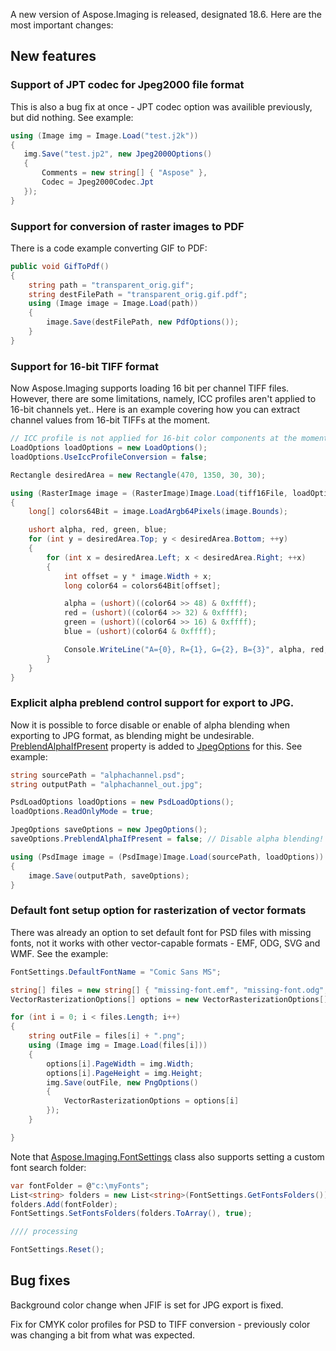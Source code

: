 

A new version of Aspose.Imaging is released, designated 18.6. Here are the most important changes:

## New features

### Support of JPT codec for Jpeg2000 file format
This is also a bug fix at once - JPT codec option was availible previously, but did nothing. See example:
```csharp
using (Image img = Image.Load("test.j2k"))
{
   img.Save("test.jp2", new Jpeg2000Options()
   {
       Comments = new string[] { "Aspose" },
       Codec = Jpeg2000Codec.Jpt
   });
}
```

### Support for conversion of raster images to PDF
There is a code example converting GIF to PDF:
```csharp
public void GifToPdf()
{
    string path = "transparent_orig.gif";
    string destFilePath = "transparent_orig.gif.pdf";
    using (Image image = Image.Load(path))
    {
        image.Save(destFilePath, new PdfOptions());
    }
}
```

### Support for 16-bit TIFF format
Now Aspose.Imaging supports loading 16 bit per channel TIFF files. However, there are some limitations, namely, ICC profiles aren't applied to 16-bit channels yet.. Here is an example covering how you can extract channel values from 16-bit TIFFs at the moment.
```csharp
// ICC profile is not applied for 16-bit color components at the moment, so disable that option explicitly.
LoadOptions loadOptions = new LoadOptions();
loadOptions.UseIccProfileConversion = false;

Rectangle desiredArea = new Rectangle(470, 1350, 30, 30);

using (RasterImage image = (RasterImage)Image.Load(tiff16File, loadOptions))
{
	long[] colors64Bit = image.LoadArgb64Pixels(image.Bounds);

	ushort alpha, red, green, blue;
	for (int y = desiredArea.Top; y < desiredArea.Bottom; ++y)
	{
		for (int x = desiredArea.Left; x < desiredArea.Right; ++x)
		{
			int offset = y * image.Width + x;
			long color64 = colors64Bit[offset];

			alpha = (ushort)((color64 >> 48) & 0xffff);
			red = (ushort)((color64 >> 32) & 0xffff);
			green = (ushort)((color64 >> 16) & 0xffff);
			blue = (ushort)(color64 & 0xffff);

			Console.WriteLine("A={0}, R={1}, G={2}, B={3}", alpha, red, green, blue);
		}
	}
}
```

### Explicit alpha preblend control support for export to JPG.
Now it is possible to force disable or enable of alpha blending when exporting to JPG format, as blending might be undesirable. <a href="https://apireference.aspose.com/net/imaging/aspose.imaging.imageoptions/jpegoptions/properties/preblendalphaifpresent">PreblendAlphaIfPresent</a> property is added to <a href="https://apireference.aspose.com/net/imaging/aspose.imaging.imageoptions/jpegoptions">JpegOptions</a> for this. See example:
```csharp
string sourcePath = "alphachannel.psd";            
string outputPath = "alphachannel_out.jpg";

PsdLoadOptions loadOptions = new PsdLoadOptions();
loadOptions.ReadOnlyMode = true;

JpegOptions saveOptions = new JpegOptions();
saveOptions.PreblendAlphaIfPresent = false; // Disable alpha blending!

using (PsdImage image = (PsdImage)Image.Load(sourcePath, loadOptions))
{
	image.Save(outputPath, saveOptions);
}
```

### Default font setup option for rasterization of vector formats
There was already an option to set default font for PSD files with missing fonts, not it works with other vector-capable formats - EMF, ODG, SVG and WMF. See the example:
```csharp
FontSettings.DefaultFontName = "Comic Sans MS";

string[] files = new string[] { "missing-font.emf", "missing-font.odg", "missing-font.svg", "missing-font.wmf" };
VectorRasterizationOptions[] options = new VectorRasterizationOptions[] { new EmfRasterizationOptions(), new MetafileRasterizationOptions(), new SvgRasterizationOptions(), new WmfRasterizationOptions() };

for (int i = 0; i < files.Length; i++)
{
    string outFile = files[i] + ".png";
    using (Image img = Image.Load(files[i]))
    {
        options[i].PageWidth = img.Width;
        options[i].PageHeight = img.Height;
        img.Save(outFile, new PngOptions()
        {
            VectorRasterizationOptions = options[i]
        });
    }

}
```
Note that <a href="https://apireference.aspose.com/net/imaging/aspose.imaging/fontsettings">Aspose.Imaging.FontSettings</a> class also supports setting a custom font search folder:
```csharp
var fontFolder = @"c:\myFonts";
List<string> folders = new List<string>(FontSettings.GetFontsFolders());
folders.Add(fontFolder);
FontSettings.SetFontsFolders(folders.ToArray(), true);

//// processing

FontSettings.Reset();
```

## Bug fixes

Background color change when JFIF is set for JPG export is fixed.

Fix for CMYK color profiles for PSD to TIFF conversion - previously color was changing a bit from what was expected.

